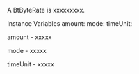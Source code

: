 A BtByteRate is xxxxxxxxx.

Instance Variables
	amount:		<Object>
	mode:		<Object>
	timeUnit:		<Object>

amount
	- xxxxx

mode
	- xxxxx

timeUnit
	- xxxxx
